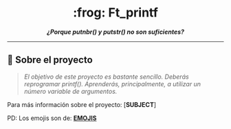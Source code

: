 <h1 align="center">
	:frog: Ft_printf
</h1>
<p align="center">
	<b><i>¿Porque putnbr() y putstr() no son suficientes?</i></b><br>
</p>

---

## :dart: Sobre el proyecto

> _El objetivo de este proyecto es bastante sencillo. Deberás reprogramar printf(). Aprenderás, principalmente, a utilizar un número variable de argumentos._


[**EMOJIS**]: https://github.com/ikatyang/emoji-cheat-sheet/blob/master/README.md
Para más información sobre el proyecto: [**SUBJECT**]

PD: Los emojis son de: [**EMOJIS**]
